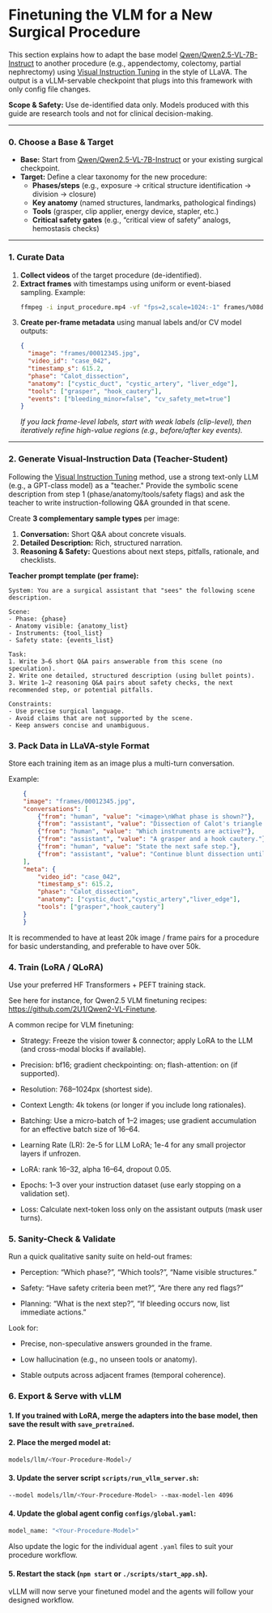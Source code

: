 # Finetuning the VLM for a New Surgical Procedure

This section explains how to adapt the base model [Qwen/Qwen2.5-VL-7B-Instruct](https://huggingface.co/Qwen/Qwen2.5-VL-7B-Instruct) to another procedure (e.g., appendectomy, colectomy, partial nephrectomy) using [Visual Instruction Tuning](https://arxiv.org/pdf/2304.08485) in the style of LLaVA. The output is a vLLM-servable checkpoint that plugs into this framework with only config file changes.

**Scope & Safety:** Use de-identified data only. Models produced with this guide are research tools and not for clinical decision-making.

---

### 0. Choose a Base & Target

* **Base:** Start from [Qwen/Qwen2.5-VL-7B-Instruct](https://huggingface.co/Qwen/Qwen2.5-VL-7B-Instruct) or your existing surgical checkpoint.
* **Target:** Define a clear taxonomy for the new procedure:
    * **Phases/steps** (e.g., exposure → critical structure identification → division → closure)
    * **Key anatomy** (named structures, landmarks, pathological findings)
    * **Tools** (grasper, clip applier, energy device, stapler, etc.)
    * **Critical safety gates** (e.g., “critical view of safety” analogs, hemostasis checks)

---

### 1. Curate Data

1.  **Collect videos** of the target procedure (de-identified).
2.  **Extract frames** with timestamps using uniform or event-biased sampling. Example:
    ```bash
    ffmpeg -i input_procedure.mp4 -vf "fps=2,scale=1024:-1" frames/%08d.jpg
    ```
3.  **Create per-frame metadata** using manual labels and/or CV model outputs:
    ```json
    {
      "image": "frames/00012345.jpg",
      "video_id": "case_042",
      "timestamp_s": 615.2,
      "phase": "Calot_dissection",
      "anatomy": ["cystic_duct", "cystic_artery", "liver_edge"],
      "tools": ["grasper", "hook_cautery"],
      "events": ["bleeding_minor=false", "cv_safety_met=true"]
    }
    ```
    *If you lack frame-level labels, start with weak labels (clip-level), then iteratively refine high-value regions (e.g., before/after key events).*

---

### 2. Generate Visual-Instruction Data (Teacher-Student)

Following the [Visual Instruction Tuning](https://arxiv.org/pdf/2304.08485) method, use a strong text-only LLM (e.g., a GPT-class model) as a "teacher." Provide the symbolic scene description from step 1 (phase/anatomy/tools/safety flags) and ask the teacher to write instruction-following Q&A grounded in that scene.

Create **3 complementary sample types** per image:

1.  **Conversation:** Short Q&A about concrete visuals.
2.  **Detailed Description:** Rich, structured narration.
3.  **Reasoning & Safety:** Questions about next steps, pitfalls, rationale, and checklists.

**Teacher prompt template (per frame):**

```text
System: You are a surgical assistant that "sees" the following scene description.

Scene:
- Phase: {phase}
- Anatomy visible: {anatomy_list}
- Instruments: {tool_list}
- Safety state: {events_list}

Task:
1. Write 3–6 short Q&A pairs answerable from this scene (no speculation).
2. Write one detailed, structured description (using bullet points).
3. Write 1–2 reasoning Q&A pairs about safety checks, the next recommended step, or potential pitfalls.

Constraints:
- Use precise surgical language.
- Avoid claims that are not supported by the scene.
- Keep answers concise and unambiguous.
```

### 3. Pack Data in LLaVA-style Format

Store each training item as an image plus a multi-turn conversation.

Example:

```json
    {
    "image": "frames/00012345.jpg",
    "conversations": [
        {"from": "human", "value": "<image>\nWhat phase is shown?"},
        {"from": "assistant", "value": "Dissection of Calot's triangle."},
        {"from": "human", "value": "Which instruments are active?"},
        {"from": "assistant", "value": "A grasper and a hook cautery."},
        {"from": "human", "value": "State the next safe step."},
        {"from": "assistant", "value": "Continue blunt dissection until the cystic duct and artery are clearly separated and the safety criteria are met before clipping."}
    ],
    "meta": {
        "video_id": "case_042",
        "timestamp_s": 615.2,
        "phase": "Calot_dissection",
        "anatomy": ["cystic_duct","cystic_artery","liver_edge"],
        "tools": ["grasper","hook_cautery"]
    }
    }
```
It is recommended to have at least 20k image / frame pairs for a procedure for basic understanding, and preferable to have over 50k. 

### 4. Train (LoRA / QLoRA)

Use your preferred HF Transformers + PEFT training stack.

See here for instance, for Qwen2.5 VLM finetuning recipes: https://github.com/2U1/Qwen2-VL-Finetune.

A common recipe for VLM finetuning:

* Strategy: Freeze the vision tower & connector; apply LoRA to the LLM (and cross-modal blocks if available).

* Precision: bf16; gradient checkpointing: on; flash-attention: on (if supported).

* Resolution: 768–1024px (shortest side).

* Context Length: 4k tokens (or longer if you include long rationales).

* Batching: Use a micro-batch of 1–2 images; use gradient accumulation for an effective batch size of 16–64.

* Learning Rate (LR): 2e-5 for LLM LoRA; 1e-4 for any small projector layers if unfrozen.

* LoRA: rank 16–32, alpha 16–64, dropout 0.05.

* Epochs: 1–3 over your instruction dataset (use early stopping on a validation set).

* Loss: Calculate next-token loss only on the assistant outputs (mask user turns).

### 5. Sanity-Check & Validate

Run a quick qualitative sanity suite on held-out frames:

* Perception: “Which phase?”, “Which tools?”, “Name visible structures.”

* Safety: “Have safety criteria been met?”, “Are there any red flags?”

* Planning: “What is the next step?”, “If bleeding occurs now, list immediate actions.”

Look for:

* Precise, non-speculative answers grounded in the frame.

* Low hallucination (e.g., no unseen tools or anatomy).

* Stable outputs across adjacent frames (temporal coherence).

### 6. Export & Serve with vLLM

#### 1. If you trained with LoRA, merge the adapters into the base model, then save the result with `save_pretrained`.

#### 2. Place the merged model at:

```bash
models/llm/<Your-Procedure-Model>/
```

#### 3. Update the server script `scripts/run_vllm_server.sh`:
```bash
--model models/llm/<Your-Procedure-Model> --max-model-len 4096
```

#### 4. Update the global agent config `configs/global.yaml`:
```bash
model_name: "<Your-Procedure-Model>"
```

Also update the logic for the individual agent `.yaml` files to suit your procedure workflow.

#### 5. Restart the stack (`npm start` or `./scripts/start_app.sh`).

vLLM will now serve your finetuned model and the agents will follow your designed workflow. 
